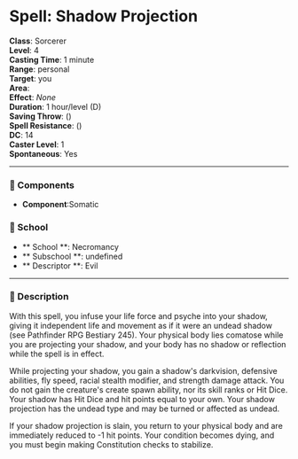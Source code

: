 
# Spell: Shadow Projection
**Class**: Sorcerer  
**Level**: 4  
**Casting Time**: 1 minute  
**Range**: personal  
**Target**: you  
**Area**:   
**Effect**: _None_  
**Duration**: 1 hour/level (D)  
**Saving Throw**:  ()  
**Spell Resistance**:  ()  
**DC**: 14  
**Caster Level**: 1  
**Spontaneous**: Yes

---

### 🔮 Components
- **Component**:Somatic

### 🏫 School
- ** School **: Necromancy
- ** Subschool **: undefined
- ** Descriptor **: Evil
---

### 📜 Description
With this spell, you infuse your life force and psyche into your shadow, giving it independent life and movement as if it were an undead shadow (see Pathfinder RPG Bestiary 245). Your physical body lies comatose while you are projecting your shadow, and your body has no shadow or reflection while the spell is in effect. 

While projecting your shadow, you gain a shadow's darkvision, defensive abilities, fly speed, racial stealth modifier, and strength damage attack. You do not gain the creature's create spawn ability, nor its skill ranks or Hit Dice. Your shadow has Hit Dice and hit points equal to your own. Your shadow projection has the undead type and may be turned or affected as undead. 

If your shadow projection is slain, you return to your physical body and are immediately reduced to -1 hit points. Your condition becomes dying, and you must begin making Constitution checks to stabilize.
